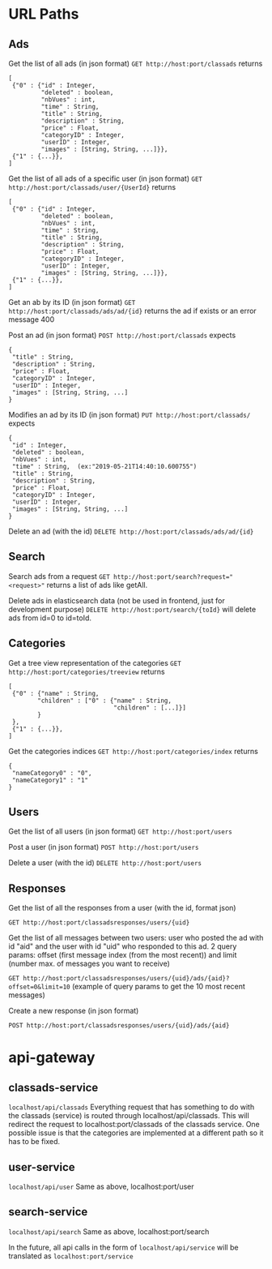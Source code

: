 # URL Paths

## Ads

Get the list of all ads (in json format)
`GET http://host:port/classads` returns

 ```
 [
  {"0" : {"id" : Integer,
          "deleted" : boolean,
          "nbVues" : int,
          "time" : String,
          "title" : String,
          "description" : String,
          "price" : Float,
          "categoryID" : Integer,
          "userID" : Integer,
          "images" : [String, String, ...]}},
  {"1" : {...}},
]
 ```

Get the list of all ads of a specific user (in json format)
`GET http://host:port/classads/user/{UserId}` returns

 ```
 [
  {"0" : {"id" : Integer,
          "deleted" : boolean,
          "nbVues" : int,
          "time" : String,
          "title" : String,
          "description" : String,
          "price" : Float,
          "categoryID" : Integer,
          "userID" : Integer,
          "images" : [String, String, ...]}},
  {"1" : {...}},
]
 ```

Get an ab by its ID (in json format)
`GET http://host:port/classads/ads/ad/{id}` returns the ad if exists or an error message 400

Post an ad (in json format)
`POST http://host:port/classads` expects

```
{
 "title" : String,
 "description" : String,
 "price" : Float,
 "categoryID" : Integer,
 "userID" : Integer,
 "images" : [String, String, ...]
}
```

Modifies an ad by its ID (in json format)
`PUT http://host:port/classads/` expects

```
{
 "id" : Integer,
 "deleted" : boolean,
 "nbVues" : int,
 "time" : String,  (ex:"2019-05-21T14:40:10.600755")
 "title" : String,
 "description" : String,
 "price" : Float,
 "categoryID" : Integer,
 "userID" : Integer,
 "images" : [String, String, ...]
}
```

Delete an ad (with the id)
`DELETE http://host:port/classads/ads/ad/{id}`

## Search

Search ads from a request
`GET http://host:port/search?request="<request>"` returns a list of ads like getAll.

Delete ads in elasticsearch data (not be used in frontend, just for development purpose)
`DELETE http://host:port/search/{toId}` will delete ads from id=0 to id=toId.

## Categories

Get a tree view representation of the categories
`GET http://host:port/categories/treeview` returns

```
[
 {"0" : {"name" : String,
        "children" : ["0" : {"name" : String,
                             "children" : [...]}]
        }
 },
 {"1" : {...}},
]
```

Get the categories indices
`GET http://host:port/categories/index` returns

```
{
 "nameCategory0" : "0",
 "nameCategory1" : "1"
}
```

## Users

Get the list of all users (in json format)
`GET http://host:port/users`

Post a user (in json format)
`POST http://host:port/users`

Delete a user (with the id)
`DELETE http://host:port/users`

## Responses

Get the list of all the responses from a user (with the id, format json)

`GET http://host:port/classadsresponses/users/{uid}`


Get the list of all messages between two users: user who posted the ad with id "aid" and the user with id "uid" who responded to this ad.
2 query params: offset (first message index (from the most recent)) and limit (number max. of messages you want to receive)

`GET http://host:port/classadsresponses/users/{uid}/ads/{aid}?offset=0&limit=10`
 (example of query params to get the 10 most recent messages)
 

Create a new response (in json format)

`POST http://host:port/classadsresponses/users/{uid}/ads/{aid}`


# api-gateway
## classads-service

`localhost/api/classads`
Everything request that has something to do with the classads (service) is routed through localhost/api/classads. This will redirect the request to localhost:port/classads of the classads service. One possible issue is that the categories are implemented at a different path so it has to be fixed.

## user-service

`localhost/api/user`
Same as above, localhost:port/user

## search-service

`localhost/api/search`
Same as above, localhost:port/search

In the future, all api calls in the form of `localhost/api/service` will be translated as `localhost:port/service`


